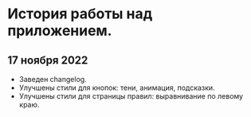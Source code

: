 История работы над приложением.
===

17 ноября 2022
---
- Заведен changelog.
- Улучшены стили для кнопок: тени, анимация, подсказки.
- Улучшены стили для страницы правил: выравнивание по левому краю.

